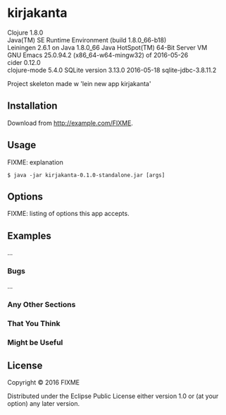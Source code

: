 # kirjakanta

Clojure 1.8.0  
Java(TM) SE Runtime Environment (build 1.8.0_66-b18)  
Leiningen 2.6.1 on Java 1.8.0_66 Java HotSpot(TM) 64-Bit Server VM  
GNU Emacs 25.0.94.2 (x86_64-w64-mingw32) of 2016-05-26  
cider 0.12.0  
clojure-mode 5.4.0
SQLite version 3.13.0 2016-05-18
sqlite-jdbc-3.8.11.2

Project skeleton made w 'lein new app kirjakanta'

## Installation

Download from http://example.com/FIXME.

## Usage

FIXME: explanation

    $ java -jar kirjakanta-0.1.0-standalone.jar [args]

## Options

FIXME: listing of options this app accepts.

## Examples

...

### Bugs

...

### Any Other Sections
### That You Think
### Might be Useful

## License

Copyright © 2016 FIXME

Distributed under the Eclipse Public License either version 1.0 or (at
your option) any later version.
